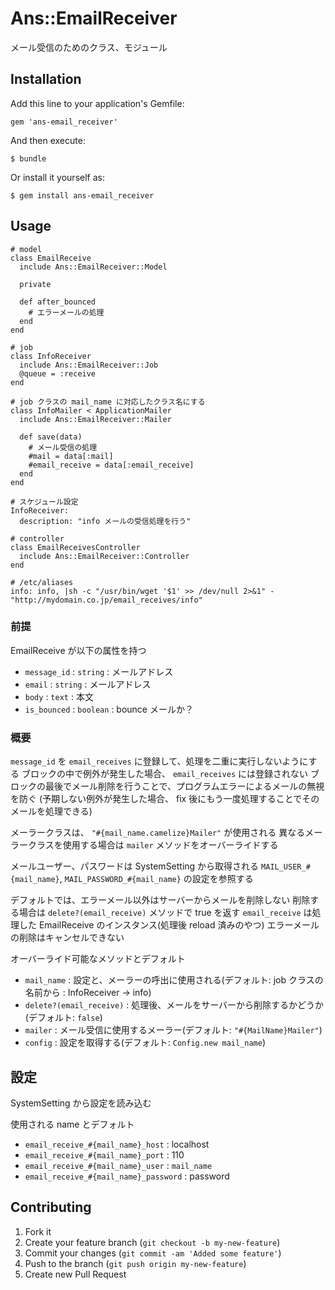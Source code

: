 # Ans::EmailReceiver

メール受信のためのクラス、モジュール

## Installation

Add this line to your application's Gemfile:

    gem 'ans-email_receiver'

And then execute:

    $ bundle

Or install it yourself as:

    $ gem install ans-email_receiver

## Usage

    # model
    class EmailReceive
      include Ans::EmailReceiver::Model

      private

      def after_bounced
        # エラーメールの処理
      end
    end

    # job
    class InfoReceiver
      include Ans::EmailReceiver::Job
      @queue = :receive
    end

    # job クラスの mail_name に対応したクラス名にする
    class InfoMailer < ApplicationMailer
      include Ans::EmailReceiver::Mailer

      def save(data)
        # メール受信の処理
        #mail = data[:mail]
        #email_receive = data[:email_receive]
      end
    end

    # スケジュール設定
    InfoReceiver:
      description: "info メールの受信処理を行う"

    # controller
    class EmailReceivesController
      include Ans::EmailReceiver::Controller
    end

    # /etc/aliases
    info: info, |sh -c "/usr/bin/wget '$1' >> /dev/null 2>&1" - "http://mydomain.co.jp/email_receives/info"

### 前提

EmailReceive が以下の属性を持つ

* `message_id` : `string` : メールアドレス
* `email` : `string` : メールアドレス
* `body` : `text` : 本文
* `is_bounced` : `boolean` : bounce メールか？

### 概要

`message_id` を `email_receives` に登録して、処理を二重に実行しないようにする
ブロックの中で例外が発生した場合、 `email_receives` には登録されない
ブロックの最後でメール削除を行うことで、プログラムエラーによるメールの無視を防ぐ
(予期しない例外が発生した場合、 fix 後にもう一度処理することでそのメールを処理できる)

メーラークラスは、 `"#{mail_name.camelize}Mailer"` が使用される
異なるメーラークラスを使用する場合は `mailer` メソッドをオーバーライドする

メールユーザー、パスワードは SystemSetting から取得される
`MAIL_USER_#{mail_name}`, `MAIL_PASSWORD_#{mail_name}` の設定を参照する

デフォルトでは、エラーメール以外はサーバーからメールを削除しない
削除する場合は `delete?(email_receive)` メソッドで true を返す
`email_receive` は処理した EmailReceive のインスタンス(処理後 reload 済みのやつ)
エラーメールの削除はキャンセルできない


オーバーライド可能なメソッドとデフォルト

* `mail_name` : 設定と、メーラーの呼出に使用される(デフォルト: job クラスの名前から : InfoReceiver → info)
* `delete?(email_receive)` : 処理後、メールをサーバーから削除するかどうか(デフォルト: `false`)
* `mailer` : メール受信に使用するメーラー(デフォルト: `"#{MailName}Mailer"`)
* `config` : 設定を取得する(デフォルト: `Config.new mail_name`)


## 設定

SystemSetting から設定を読み込む

使用される name とデフォルト

* `email_receive_#{mail_name}_host` : localhost
* `email_receive_#{mail_name}_port` : 110
* `email_receive_#{mail_name}_user` : `mail_name`
* `email_receive_#{mail_name}_password` : password


## Contributing

1. Fork it
2. Create your feature branch (`git checkout -b my-new-feature`)
3. Commit your changes (`git commit -am 'Added some feature'`)
4. Push to the branch (`git push origin my-new-feature`)
5. Create new Pull Request
